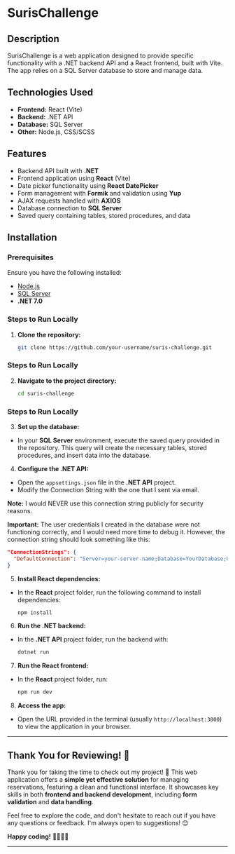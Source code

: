 # SurisChallenge

## Description

SurisChallenge is a web application designed to provide specific functionality with a .NET backend API and a React frontend, built with Vite. The app relies on a SQL Server database to store and manage data.

## Technologies Used

- **Frontend:** React (Vite)
- **Backend:** .NET API
- **Database:** SQL Server
- **Other:** Node.js, CSS/SCSS

## Features

- Backend API built with **.NET**
- Frontend application using **React** (Vite)
- Date picker functionality using **React DatePicker**
- Form management with **Formik** and validation using **Yup**
- AJAX requests handled with **AXIOS**
- Database connection to **SQL Server**
- Saved query containing tables, stored procedures, and data

## Installation

### Prerequisites

Ensure you have the following installed:

- [Node.js](https://nodejs.org/)
- [SQL Server](https://www.microsoft.com/en-us/sql-server)
- **.NET 7.0**

### Steps to Run Locally

1. **Clone the repository:**
   ```bash
   git clone https://github.com/your-username/suris-challenge.git


### Steps to Run Locally

2. **Navigate to the project directory:**
   ```bash
   cd suris-challenge


### Steps to Run Locally

3. **Set up the database:**
- In your **SQL Server** environment, execute the saved query provided in the repository. This query will create the necessary tables, stored procedures, and insert data into the database.

4. **Configure the .NET API:**
- Open the `appsettings.json` file in the **.NET API** project.
- Modify the Connection String with the one that I sent via email.

**Note:** I would NEVER use this connection string publicly for security reasons.

**Important:** The user credentials I created in the database were not functioning correctly, and I would need more time to debug it. However, the connection string should look something like this:

```json
"ConnectionStrings": {
  "DefaultConnection": "Server=your-server-name;Database=YourDatabase;User Id=your-username;Password=your-password"
}
```

5. **Install React dependencies:**
- In the **React** project folder, run the following command to install dependencies:
  ```bash
  npm install

6. **Run the .NET backend:**
- In the **.NET API** project folder, run the backend with:
  ```bash
  dotnet run

7. **Run the React frontend:**
- In the **React** project folder, run:
  ```bash
  npm run dev

8. **Access the app:**
- Open the URL provided in the terminal (usually `http://localhost:3000`) to view the application in your browser.



---

## Thank You for Reviewing! 🙌

Thank you for taking the time to check out my project! 🚀 This web application offers a **simple yet effective solution** for managing reservations, featuring a clean and functional interface. It showcases key skills in both **frontend and backend development**, including **form validation** and **data handling**. 

Feel free to explore the code, and don't hesitate to reach out if you have any questions or feedback. I'm always open to suggestions! 😊

**Happy coding!** 👨‍💻👩‍💻

---
